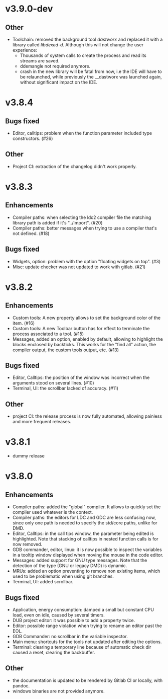 # v3.9.0-dev

## Other

- Toolchain: removed the background tool _dastworx_ and replaced it with a library called _libdexed-d_. Although this will not change the user experience:
    - Thousands of system calls to create the process and read its streams are saved.
    - ddemangle not required anymore.
    - crash in the new library will be fatal from now, i.e the IDE will have to be relaunched, while previously the __dastworx was launched again, without significant impact on the IDE.

# v3.8.4

## Bugs fixed

- Editor, calltips: problem when the function parameter included type constructors. (#26)

## Other

- Project CI: extraction of the changelog didn't work properly.

# v3.8.3

## Enhancements

- Compiler paths: when selecting the ldc2 compiler file the matching library path is added if it's "../import". (#20)
- Compiler paths: better messages when trying to use a compiler that's not defined. (#18)

## Bugs fixed

- Widgets, option: problem with the option "floating widgets on top". (#3)
- Misc: update checker was not updated to work with gitlab. (#21)

# v3.8.2

## Enhancements

- Custom tools: A new property allows to set the background color of the item. (#16)
- Custom tools: A new Toolbar button has for effect to terminate the process associated to a tool. (#15)
- Messages, added an option, enabled by default, allowing to highlight the blocks enclosed by backticks. This works for the "find all" action, the compiler output, the custom tools output, etc. (#13)

## Bugs fixed

- Editor, Calltips: the position of the window was incorrect when the arguments stood on several lines. (#10)
- Terminal, UI: the scrollbar lacked of accuracy. (#11)

## Other

- project CI: the release process is now fully automated, allowing painless and more frequent releases.

# v3.8.1

- dummy release

# v3.8.0

## Enhancements

- Compiler paths: added the "global" compiler. It allows to quickly set the compiler used whatever is the context.
- Compiler paths: the editors for LDC and GDC are less confusing now, since only one path is needed to specify the std/core paths, unlike for DMD.
- Editor, Calltips: in the call tips window, the parameter being edited is highlighted. Note that stacking of calltips in nested function calls is for now removed.
- GDB commander, editor, linux: it is now possible to inspect the variables in a tooltip window displayed when moving the mouse in the code editor.
- Messages: added support for GNU type messages. Note that the detection of the type (GNU or legacy DMD) is dynamic.
- MRUs: added an option preventing to remove non existing items, which used to be problematic when using git branches.
- Terminal, UI: added scrollbar.

## Bugs fixed

- Application, energy consumption: damped a small but constant CPU load, even on idle, caused by several timers.
- DUB project editor: it was possible to add a property twice.
- Editor: possible range violation when trying to rename an editor past the EOL.
- GDB Commander: no scrollbar in the variable inspector.
- Main menu: shortcuts for the tools not updated after editing the options.
- Terminal: clearing a temporary line because of automatic check dir caused a reset, clearing the backbuffer.

## Other

- the documentation is updated to be rendered by Gitlab CI or locally, with pandoc.
- windows binaries are not provided anymore.
